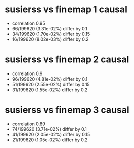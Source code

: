 # susierss vs finemap  1 causal

- correlation 0.95
- 66/199620 (3.31e-02%) differ by 0.1
- 34/199620 (1.70e-02%) differ by 0.15
- 16/199620 (8.02e-03%) differ by 0.2


# susierss vs finemap  2 causal

- correlation 0.9
- 96/199620 (4.81e-02%) differ by 0.1
- 51/199620 (2.55e-02%) differ by 0.15
- 31/199620 (1.55e-02%) differ by 0.2


# susierss vs finemap  3 causal

- correlation 0.89
- 74/199620 (3.71e-02%) differ by 0.1
- 41/199620 (2.05e-02%) differ by 0.15
- 21/199620 (1.05e-02%) differ by 0.2


